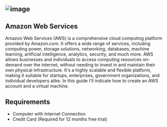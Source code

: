 ![image](https://github.com/PeterCodyLeon/Creating-virtual-machines-in-AWS/assets/161895166/6d5bfc1c-d429-4bd0-922f-940e532dfc4e)
-----------

Amazon Web Services
-----------
Amazon Web Services (AWS) is a comprehensive cloud computing platform provided by Amazon.com. It offers a wide range of services, including computing power, storage solutions, networking, databases, machine learning, artificial intelligence, analytics, security, and much more. AWS allows businesses and individuals to access computing resources on-demand over the internet, without needing to invest in and maintain their own physical infrastructure. It's a highly scalable and flexible platform, making it suitable for startups, enterprises, government organizations, and individual developers alike. In this guide I'll indicate how to create an AWS account and a virtual machine.

Requirements
-----------

- Computer with Internet Connection
- Credit Card (Required for 12 months free trial)
